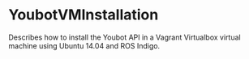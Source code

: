 # YoubotVMInstallation
Describes how to install the Youbot API in a Vagrant Virtualbox virtual machine using Ubuntu 14.04 and ROS Indigo.
